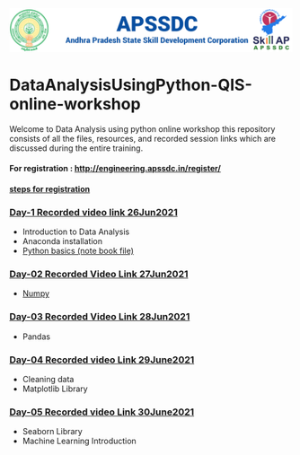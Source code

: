 ![APSSDC LOGO](https://github.com/AP-Skill-Development-Corporation/PythonPrammingOnlineWorkshop-vignanUniversity/blob/main/APSSDC_logo.png)
# DataAnalysisUsingPython-QIS-online-workshop
Welcome to Data Analysis using python online workshop this repository consists of all the files, resources, and recorded session links which are discussed during the entire training.

#### For registration : http://engineering.apssdc.in/register/
#### [steps for registration](https://github.com/AP-State-Skill-Development-Corporation/APSSDC-Registration/blob/main/Engineering_Portal_Old_Registration.md)
### [Day-1 Recorded video link 26Jun2021](https://transcripts.gotomeeting.com/#/s/936a791041943ff207d26429809d51d9f53a246e7740920e91f4cd726f42b6d8)
- Introduction to Data Analysis
- Anaconda installation
- [Python basics (note book file)](https://github.com/AP-Skill-Development-Corporation/DataAnalysisUsingPython-QIS-online-workshop/blob/main/Day-01-python%20basics.ipynb)
### [Day-02 Recorded Video Link 27Jun2021](https://transcripts.gotomeeting.com/#/s/073d692bd4fc20fbf08a627e110cf4159766e9eea0f221704273a225a6c4d853)
- [Numpy](https://github.com/AP-Skill-Development-Corporation/DataAnalysisUsingPython-QIS-online-workshop/blob/main/Day-02%20NumPy.ipynb)


### [Day-03 Recorded Video Link 28Jun2021](https://transcripts.gotomeeting.com/#/s/2ad5c216c9295d52847a4e7a7b702b6763c8d79c5f25809e917a5ae585de35a6)
- Pandas

### [Day-04 Recorded video Link 29June2021](https://transcripts.gotomeeting.com/#/s/41747400d853703536f6aafb02a47641e4bca748f6c8b32a122041cdb944901d)
- Cleaning data
- Matplotlib Library

### [Day-05 Recorded video Link 30June2021](https://transcripts.gotomeeting.com/#/s/307841c7ba2fc0fceca1e097197a39dee8f835ba7ff67f7dee349bd5f0dad3d5)
- Seaborn Library
- Machine Learning Introduction

